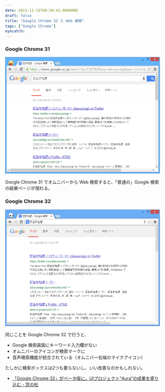 ```yaml
---
date: 2013-11-15T06:50:43.0000000
draft: false
title: "Google Chrome 32 と Web 検索"
tags: ["Google Chrome"]
eyecatch: 
---
```


<div class="section">
<h3>Google Chrome 31</h3>
<p><span itemscope itemtype="http://schema.org/Photograph"><img src="20131115064725.png" alt="f:id:daruyanagi:20131115064725p:plain" title="f:id:daruyanagi:20131115064725p:plain" class="hatena-fotolife" itemprop="image"></span></p><p>Google Chrome 31 でオムニバーから Web 検索すると、「普通の」Google 検索の結果ページが現れる。</p>

</div>
<div class="section">
<h3>Google Chrome 32</h3>
<p><span itemscope itemtype="http://schema.org/Photograph"><img src="20131115064531.png" alt="f:id:daruyanagi:20131115064531p:plain" title="f:id:daruyanagi:20131115064531p:plain" class="hatena-fotolife" itemprop="image"></span></p><p>同じことを Google Chrome 32 で行うと、</p>

<ul>
<li>Google 検索画面にキーワード入力欄がない</li>
<li>オムニバーのアイコンが検索マークに</li>
<li>音声検索機能が統合されている（オムニバー右端のマイクアイコン）</li>
</ul><p>たしかに検索ボックスは2つも要らないし、いい改善なのかもしれない。</p>

<ul>
<li><a href="http://www.forest.impress.co.jp/docs/news/20131112_623155.html">&#x300C;Google Chrome 32&#x300D;&#x304C;&#x30D9;&#x30FC;&#x30BF;&#x7248;&#x306B;&#x3002;UI&#x30D7;&#x30ED;&#x30B8;&#x30A7;&#x30AF;&#x30C8;&ldquo;Aura&rdquo;&#x306E;&#x6210;&#x679C;&#x3092;&#x76DB;&#x308A;&#x8FBC;&#x3080; - &#x7A93;&#x306E;&#x675C;</a></li>
</ul>
</div>
